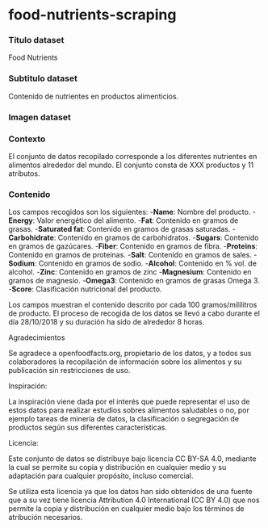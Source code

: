 # food-nutrients-scraping
### Título dataset  
Food Nutrients

### Subtitulo dataset
Contenido de nutrientes en productos alimenticios.

### Imagen dataset



### Contexto
El conjunto de datos recopilado corresponde a los diferentes nutrientes en alimentos  alrededor del mundo.
El conjunto consta de XXX productos y 11 atributos.

### Contenido 

Los campos recogidos son los siguientes:
-**Name**: Nombre del producto.
-**Energy**: Valor energético del alimento.
-**Fat**: Contenido en gramos de grasas.
-**Saturated fat**: Contenido en gramos de grasas saturadas.
-**Carbohidrate**: Contenido en gramos de carbohidratos.
-**Sugars**: Contenido en gramos de gazúcares.
-**Fiber**: Contenido en gramos de fibra.
-**Proteins**: Contenido en gramos de proteinas.
-**Salt**: Contenido en gramos de sales.
-**Sodium**: Contenido en gramos de sodio.
-**Alcohol**: Contenido en % vol. de alcohol.
-**Zinc**: Contenido en gramos de zinc
-**Magnesium**: Contenido en gramos de magnesio.
-**Omega3**: Contenido en gramos de grasas Omega 3.
-**Score**: Clasificación nutricional del producto. 


Los campos muestran el contenido descrito por cada 100 gramos/mililitros de producto. 
El proceso de recogida de los datos se llevó a cabo durante el día 28/10/2018 y su duración ha sido de alrededor 8 horas.  

Agradecimientos

Se agradece a openfoodfacts.org, propietario de los datos, y a todos sus colaboradores la recopilación de información sobre los alimentos y su publicación sin restricciones de uso.

Inspiración: 

La inspiración viene dada por el interés que puede representar el uso de estos datos para realizar estudios sobres alimentos saludables o no, por ejemplo tareas de minería de datos, la clasificación o segregación de productos según sus diferentes características.

Licencia: 	

Este conjunto de datos se distribuye  bajo licencia CC BY-SA 4.0, mediante la cual  se permite su copia y distribución en cualquier medio y su adaptación para cualquier propósito, incluso comercial.

Se utiliza esta licencia ya que los datos han sido obtenidos de una fuente que a su vez tiene licencia Attribution 4.0 International (CC BY 4.0) que nos permite la copia y distribución en cualquier medio bajo los términos de atribución necesarios.
